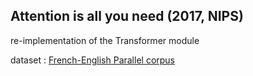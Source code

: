 ## Attention is all you need (2017, NIPS)

re-implementation of the Transformer module

dataset : [French-English Parallel corpus](http://www.statmt.org/europarl/v7/fr-en.tgz)
